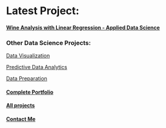 # Latest Project:

#### [Wine Analysis with Linear Regression - Applied Data Science](https://github.com/ntiana55/Portfolio_NicoleAguilera/tree/main/AppliedDS/Project1)

### Other Data Science Projects:

[Data Visualization](https://github.com/ntiana55/Portfolio_NicoleAguilera/tree/main/DataVisualization)

[Predictive Data Analytics](https://github.com/ntiana55/Portfolio_NicoleAguilera/tree/main/PredictiveAnalysis)

[Data Preparation](https://github.com/ntiana55/Portfolio_NicoleAguilera/tree/main/DataPrep)

#### [Complete Portfolio](https://github.com/ntiana55/Portfolio_NicoleAguilera)

#### [All projects](https://ntiana55.github.io/Portfolio_NicoleAguilera/page2)

#### [Contact Me](https://ntiana55.github.io/Portfolio_NicoleAguilera/page1)
